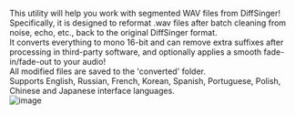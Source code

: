 This utility will help you work with segmented WAV files from DiffSinger!  
Specifically, it is designed to reformat .wav files after batch cleaning from noise, echo, etc., back to the original DiffSinger format.  
It converts everything to mono 16-bit and can remove extra suffixes after processing in third-party software, and optionally applies a smooth fade-in/fade-out to your audio!  
All modified files are saved to the 'converted' folder.  
Supports English, Russian, French, Korean, Spanish, Portuguese, Polish, Chinese and Japanese interface languages.  
![image](https://github.com/user-attachments/assets/e3dbd80c-9908-490b-9c6e-a9c57ab098fc)
